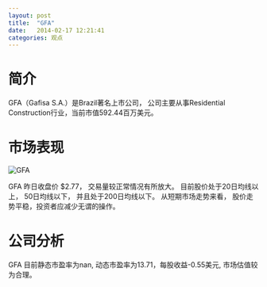 ```yaml
---
layout: post
title:  "GFA"
date:   2014-02-17 12:21:41
categories: 观点
---
```


# 简介
GFA（Gafisa S.A.）是Brazil著名上市公司，
公司主要从事Residential Construction行业，当前市值592.44百万美元。

# 市场表现

![GFA](http://finviz.com/chart.ashx?t=GFA&ty=c&ta=1&p=d&s=l)

GFA 昨日收盘价 $2.77，
交易量较正常情况有所放大。
目前股价处于20日均线以上，
50日均线以下，
并且处于200日均线以下。
从短期市场走势来看，
股价走势平稳，投资者应减少无谓的操作。

# 公司分析
GFA 目前静态市盈率为nan, 动态市盈率为13.71，每股收益-0.55美元,
市场估值较为合理。
